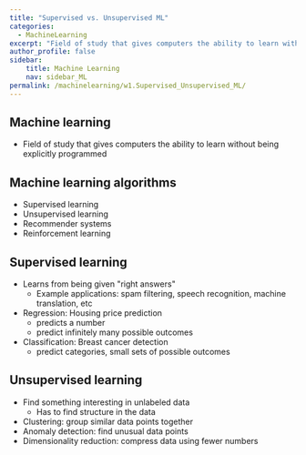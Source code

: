 ```yaml
---
title: "Supervised vs. Unsupervised ML"
categories:
  - MachineLearning 
excerpt: "Field of study that gives computers the ability to learn without being explicitly programmed"
author_profile: false
sidebar:
    title: Machine Learning
    nav: sidebar_ML
permalink: /machinelearning/w1.Supervised_Unsupervised_ML/
---
```



## Machine learning

- Field of study that gives computers the ability to learn without being explicitly programmed

## Machine learning algorithms

- Supervised learning
- Unsupervised learning
- Recommender systems
- Reinforcement learning

## Supervised learning

- Learns from being given "right answers"
  - Example applications: spam filtering, speech recognition, machine translation, etc
- Regression: Housing price prediction
  - predicts a number
  - predict infinitely many possible outcomes
- Classification: Breast cancer detection
  - predict categories, small sets of possible outcomes

## Unsupervised learning

- Find something interesting in unlabeled data
  - Has to find structure in the data
- Clustering: group similar data points together
- Anomaly detection: find unusual data points
- Dimensionality reduction: compress data using fewer numbers

